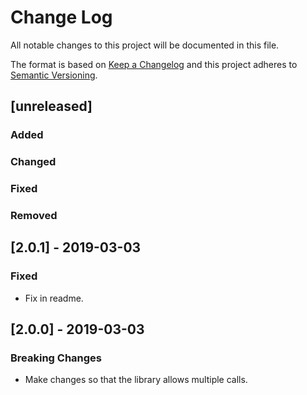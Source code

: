# Change Log

All notable changes to this project will be documented in this file.

The format is based on [Keep a Changelog](http://keepachangelog.com/)
and this project adheres to [Semantic Versioning](http://semver.org/).

## [unreleased]

### Added

### Changed

### Fixed

### Removed

## [2.0.1] - 2019-03-03
### Fixed
- Fix in readme.

## [2.0.0] - 2019-03-03
### Breaking Changes
- Make changes so that the library allows multiple calls.